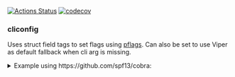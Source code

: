 [![Actions Status](https://github.com/aweis89/cliconfig/workflows/build/badge.svg)](https://github.com/aweis89/cliconfig/actions)
[![codecov](https://codecov.io/gh/aweis89/cliconfig/branch/master/graph/badge.svg)](https://codecov.io/gh/aweis89/cliconfig)

### cliconfig
Uses struct field tags to set flags using [pflags](https://github.com/spf13/pflags).
Can also be set to use Viper as default fallback when cli arg is missing.

<details>
<summary>Example using https://github.com/spf13/cobra:</summary>

```console
$ cat <<EOF > main.go
```	
```go
package main

import (
	"fmt"

	"github.com/aweis89/cliconfig"
	"github.com/spf13/cobra"
)

type myStruct struct {
	// The arg tag is used as the CLI name and Viper lookup key when binding to viper, see below.
	SomeArg string `arg:"foo-arg" short:"f" desc:"does fooing stuff"`
	// By default all args are required to be set, either by the CLI or viper config when binding to viper
	Optional string   `arg:"some-optional-arg" required:"false"`
	Slice    []string `arg:"my-slice"`
	Bool     bool     `arg:"my-bool"`
	Int      int      `arg:"my-int"`
}

func main() {
	cmd := &cobra.Command{
		Use: "testcmd",
		PreRunE: func(cmd *cobra.Command, args []string) error {
			// When an arg is not set on the CLI, the arg will get set to the viper lookup value (using the global viper instance).
			// Bind all args to viper keys using prefix-<arg> and env vars PREFIX_<upcased arg>.
			// For example, in this case a viper registered config with `prefix-foo-arg` or an env variable of `PREFIX_FOO_ARG` will be used
			// assuming `--foo-arg` is not specified on the CLI.
			return cliconfig.ViperSetFlags(cmd.Flags(), "prefix")

		},
		RunE: func(cmd *cobra.Command, args []string) error {
			ms := myStruct{}
			if err := cliconfig.Populate(cmd.Flags(), &ms); err != nil {
				return err
			}
			fmt.Printf("Populated struct: %+v\n", ms)
			return nil
		},
	}
	panicIfErr(cliconfig.SetFlags(cmd.Flags(), myStruct{}))
	panicIfErr(cmd.Execute())
}

func panicIfErr(err error) {
	if err != nil {
		panic(err)
	}
}
```
```console
$ go run ./ --help
Usage:
  testcmd [flags]

Flags:
  -f, --foo-arg string             does fooing stuff
  -h, --help                       help for testcmd
      --my-bool
      --my-int int
      --my-slice stringArray
      --some-optional-arg string

$ go run ./
Error: required flag(s) "foo-arg", "my-bool", "my-int", "my-slice" not set
Usage:
  testcmd [flags]

Flags:
  -f, --foo-arg string             does fooing stuff
  -h, --help                       help for testcmd
      --my-bool
      --my-int int
      --my-slice stringArray
      --some-optional-arg string

$ go run ./ --foo-arg cli --my-bool --my-int 10 --my-slice one --my-slice two
Populated struct: {SomeArg:cli Optional: Slice:[one two] Bool:true Int:10}

# For viper usage, first setup viper
$ cat <<EOF >> ./main.go
func init() {
	viper.SetConfig("config")
	panicIfErr(viper.ReadInConfig())
}
EOF

# Add cli args to config.yaml with prefix specified in PreRunE `ViperSetFlags`
$ cat <<EOF > config.yaml
prefix-my-int: 88
prefix-my-bool: true
prefix-my-slice:
- one
- two
EOF

$ go run ./
Populated struct: {SomeArg:cli Optional: Slice:[one two] Bool:true Int:10}
```
</details>
